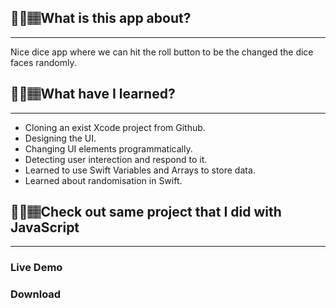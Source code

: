 <h2>🙇‍♀️🏽What is this app about?</h2>
<hr>
<p>Nice dice app where we can hit the roll button to be the changed the dice faces randomly. </p>
<h2>🙇‍♀️🏽What have I learned?</h2>
<hr>
<ul>
  <li>Cloning an exist Xcode project from Github.</li>
  <li>Designing the UI.</li>
  <li>Changing UI elements programmatically.</li>
  <li>Detecting user interection and respond to it.</li>
  <li>Learned to use Swift Variables and Arrays to store data.</li>
  <li>Learned about randomisation in Swift.</li>
</ul>
<h2>🙇‍♀️🏽Check out same project that I did with JavaScript</h2>
<hr>
<h3>Live Demo</h3>
<h3>Download</h3>
